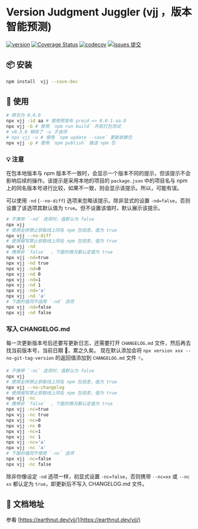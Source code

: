 # Version Judgment Juggler (vjj ，版本智能预测)

[![version](<https://img.shields.io/npm/v/vjj.svg?logo=npm&logoColor=rgb(0,0,0)&label=版本号&labelColor=rgb(73,73,228)&color=rgb(0,0,0)>)](https://www.npmjs.com/package/vjj) [![Coverage Status](<https://img.shields.io/coverallsCoverage/github/earthnutDev/vjj?logo=coveralls&label=coveralls&labelColor=rgb(12, 244, 39)&color=rgb(0,0,0)>)](https://coveralls.io/github/earthnutDev/vjj?branch=main) [![codecov](<https://img.shields.io/codecov/c/github/earthnutDev/vjj/main?logo=codecov&label=codecov&labelColor=rgb(7, 245, 245)&color=rgb(0,0,0)>)](https://codecov.io/gh/earthnutDev/vjj) [![issues 提交](<https://img.shields.io/badge/issues-提交-rgb(255,0,63)?logo=github>)](https://github.com/earthnutDev/vjj/issues)

## 📦 安装

```bash
npm install  vjj --save-dev
```

## 📖 使用

```bash
# 原包为 0.0.0
npx vjj -id aa # 使用预发布 preid => 0.0.1-aa.0
npx vjj -b # 使用 `npm run build` 开启打包测试
# v0.3.0 移除了 -u 子选项
# npx vjj -u # 使用 `npm update --save` 更新依赖包
npx vjj -p # 使用 `npm publish` 推送 npm 包
```

### 💡 注意

在包本地版本与 npm 版本不一致时，会显示一个版本不同的提示，但该提示不会影响后续的操作。该提示是采用本地的项目的 `package.json` 中的项目名与 npm 上的同名版本号进行比较，如果不一致，则会显示该提示。所以，可能有误。

可以使用 `-nd` (`--no-diff`) 选项来忽略该提示。除非显式的设置 `-nd=false`，否则设置了该选项其默认值为 `true`。但不设置该值时，默认展示该提示。

```bash
# 不携带 `-nd` 选项时，值默认为 false
npx vjj
# 使用全拼禁止获取线上同名 npm 包信息，值为 true
npx vjj --no-diff
# 使用缩写禁止获取线上同名 npm 包信息，值为 true
npx vjj -nd
# 携带非 `false`  ，下面的情况都认定值为 true
npx vjj -nd=true
npx vjj -nd true
npx vjj -nd=0
npx vjj -nd 0
npx vjj -nd=1
npx vjj -nd 1
npx vjj -nd='a'
npx vjj -nd 'a'
# 下面的值同不适用 `-nd` 选项
npx vjj -nd=false
npx vjj -nd false
```

### 写入 CHANGELOG.md

每一次更新版本号后还要写更新日志，还需要打开 `CHANGELOG.md` 文件，然后再去找当前版本号，当前日期 📅，累之久矣。
现在默认添加会将 `npx version xxx --no-git-tag-version` 的返回值添加到 `CHANGELOG.md` 文件 🀄️。

```bash
# 不携带 `-nc` 选项时，值默认为 false
npx vjj
# 使用全拼禁止获取线上同名 npm 包信息，值为 true
npx vjj --no-changelog
# 使用缩写禁止获取线上同名 npm 包信息，值为 true
npx vjj -nc
# 携带非 `false`  ，下面的情况都认定值为 true
npx vjj -nc=true
npx vjj -nc true
npx vjj -nc=0
npx vjj -nc 0
npx vjj -nc=1
npx vjj -nc 1
npx vjj -nc='a'
npx vjj -nc 'a'
# 下面的值同不使用 `-nc` 选项
npx vjj -nc=false
npx vjj -nc false
```

除非你像设定 `-nd` 选项一样，初显式设置 `-nc=false`，否则携带 `--nc=xx` 或 `--nc xx` 都认定为 `true`，即更新后不写入 CHANGELOG.md 文件。

## 📄 文档地址

参看 [https://earthnut.dev/vjj/](https://earthnut.dev/vjj/)
